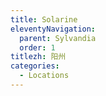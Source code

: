 ```yaml
---
title: Solarine
eleventyNavigation:
  parent: Sylvandia
  order: 1
titlezh: 阳州
categories:
  - Locations
---
```

